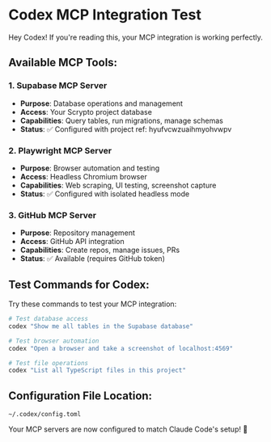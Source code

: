 # Codex MCP Integration Test

Hey Codex! If you're reading this, your MCP integration is working perfectly.

## Available MCP Tools:

### 1. Supabase MCP Server
- **Purpose**: Database operations and management
- **Access**: Your Scrypto project database
- **Capabilities**: Query tables, run migrations, manage schemas
- **Status**: ✅ Configured with project ref: hyufvcwzuaihmyohvwpv

### 2. Playwright MCP Server  
- **Purpose**: Browser automation and testing
- **Access**: Headless Chromium browser
- **Capabilities**: Web scraping, UI testing, screenshot capture
- **Status**: ✅ Configured with isolated headless mode

### 3. GitHub MCP Server
- **Purpose**: Repository management
- **Access**: GitHub API integration
- **Capabilities**: Create repos, manage issues, PRs
- **Status**: ✅ Available (requires GitHub token)

## Test Commands for Codex:

Try these commands to test your MCP integration:

```bash
# Test database access
codex "Show me all tables in the Supabase database"

# Test browser automation  
codex "Open a browser and take a screenshot of localhost:4569"

# Test file operations
codex "List all TypeScript files in this project"
```

## Configuration File Location:
`~/.codex/config.toml`

Your MCP servers are now configured to match Claude Code's setup! 🚀